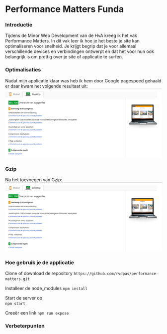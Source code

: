 # Performance Matters Funda

### Introductie
Tijdens de Minor Web Development van de HvA kreeg ik het vak Performance Matters. In dit vak leer ik hoe je het beste je site kan optimaliseren voor snelheid. Je krijgt begrip dat je voor allemaal verschillende devices en verbindingen ontwerpt en dat het voor hun ook belangrijk is om prettig over je site of applicatie te surfen.

### Optimalisaties
Nadat mijn applicatie klaar was heb ik hem door Google pagespeed gehaald er daar kwam het volgende resultaat uit:  
![Start optimalisatie](https://github.com/rvdpas/performance-matters/blob/master/public/start.png)

### Gzip
Na het toevoegen van Gzip:  
![Start optimalisatie](https://github.com/rvdpas/performance-matters/blob/master/public/g-zip.png)

### Hoe gebruik je de applicatie

Clone of download de repository
`https://github.com/rvdpas/performance-matters.git`  

Installeer de node_modules 
`npm install`  

Start de server op  
`npm start`  

Creeër een link 
`npm run expose`

### Verbeterpunten

